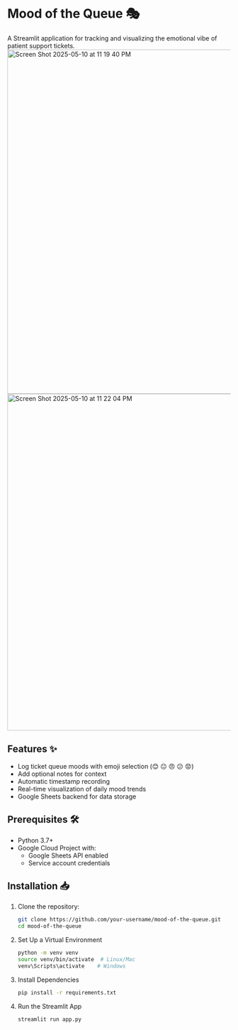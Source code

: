 # Mood of the Queue 🎭

A Streamlit application for tracking and visualizing the emotional vibe of patient support tickets.
<img width="776" alt="Screen Shot 2025-05-10 at 11 19 40 PM" src="https://github.com/user-attachments/assets/95a8132f-1185-4a47-862f-3382096e5487" />
<img width="759" alt="Screen Shot 2025-05-10 at 11 22 04 PM" src="https://github.com/user-attachments/assets/f2534f26-6971-45ff-98bc-aae506a9a542" />


## Features ✨
- Log ticket queue moods with emoji selection (😊 😐 😠 😕 😟)
- Add optional notes for context
- Automatic timestamp recording
- Real-time visualization of daily mood trends
- Google Sheets backend for data storage

## Prerequisites 🛠️
- Python 3.7+
- Google Cloud Project with:
  - Google Sheets API enabled
  - Service account credentials

## Installation 📥
1. Clone the repository:
   ```bash
   git clone https://github.com/your-username/mood-of-the-queue.git
   cd mood-of-the-queue
2. Set Up a Virtual Environment
   ```bash
   python -m venv venv
   source venv/bin/activate  # Linux/Mac
   venv\Scripts\activate    # Windows
3. Install Dependencies
   ```bash
   pip install -r requirements.txt
4. Run the Streamlit App
   ```bash
   streamlit run app.py

